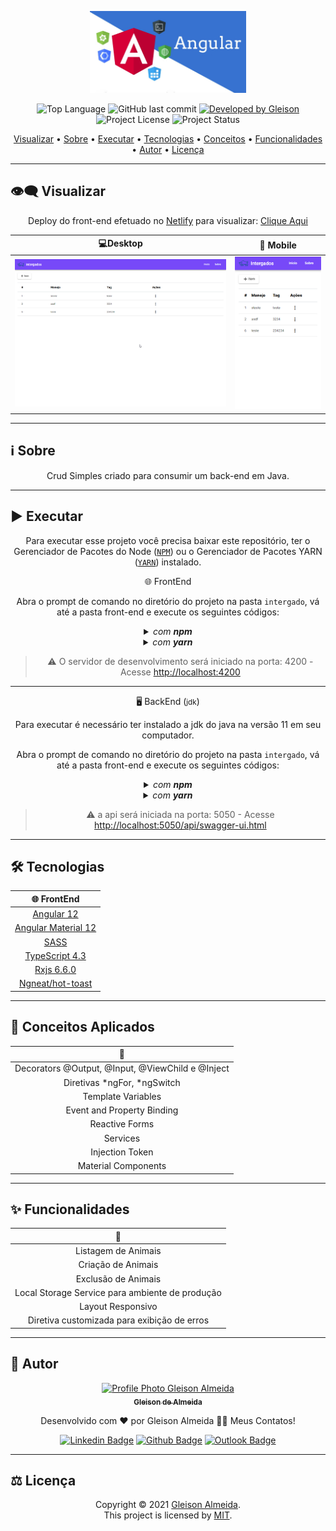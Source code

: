 <p align="center">
  <img alt="Logo Angular" src="../.github/logo.jpeg" width="250px"/>
</p>

<p align="center"> 
  <img alt="Top Language" src="https://img.shields.io/github/languages/top/gleisonkz/intergado?color=3498db&style=for-the-badge">
  <img alt="GitHub last commit" src="https://img.shields.io/github/last-commit/gleisonkz/intergado?color=3498db&style=for-the-badge&label=Ultimo%20Commit">   
  <a href="https://github.com/gleisonkz">
    <img alt="Developed by Gleison" src="https://img.shields.io/badge/Developer-Gleison-%3498db?color=3498db&style=for-the-badge&label=Desenvolvedor">
  </a>  
  <img alt="Project License" src="https://img.shields.io/apm/l/vim-mode?style=for-the-badge&label=licen%C3%A7a"/>   
   <img alt="Project Status" src="https://img.shields.io/badge/Concluído-%3498db?color=3498db&style=for-the-badge&label=Status">  
  
</p>

<p align="center">
 <a href="#eye_speech_bubble-visualizar">Visualizar</a> •
 <a href="#information_source-sobre">Sobre</a> •
 <a href="#arrow_forward-executar">Executar</a> •
 <a href="#hammer_and_wrench-tecnologias">Tecnologias</a> • 
 <a href="#brain-conceitos-aplicados">Conceitos</a> •
 <a href="#sparkles-funcionalidades-e-melhorias">Funcionalidades</a> •
 <a href="#boy-autor">Autor</a> •
 <a href="#balance_scale-licença">Licença</a>
</p>

---

## :eye_speech_bubble: **Visualizar**

<div align="center">

Deploy do front-end efetuado no [Netlify](https://www.netlify.com/) para visualizar: [Clique Aqui](https://intergado.netlify.app/)

|                              :computer:Desktop                               |                               :iphone: Mobile                               |
| :--------------------------------------------------------------------------: | :-------------------------------------------------------------------------: |
| <kbd><img src="../.github/previews/desktop-preview.png" alt="Tablet"/></kbd> | <kbd><img src="../.github/previews/mobile-preview.png" alt="Mobile"/></kbd> |

</div>
  
---

## :information_source: Sobre

<div align="center">

Crud Simples criado para consumir um back-end em Java.

---

</div>

## :arrow_forward: **Executar**

<div align="center">

Para executar esse projeto você precisa baixar este repositório, ter o Gerenciador de Pacotes do Node ([`NPM`](https://www.npmjs.com/get-npm)) ou o Gerenciador de Pacotes YARN ([`YARN`](https://yarnpkg.com/getting-started)) instalado.

🌐 FrontEnd

Abra o prompt de comando no diretório do projeto na pasta <code>intergado</code>, vá até a pasta front-end e execute os seguintes códigos:

<details>
  <summary><i>com <b>npm</b></i></summary>
  
  ```bash
  # Instalar dependências
  $ npm install ou npm i

# Iniciar o servidor de desenvolvimento

$ ng serve --open ou ng s -o

````

</details>

<details>
<summary><i>com <b>yarn</b></i></summary>

```bash
# Instalar dependências
$ yarn install

# Iniciar o servidor de desenvolvimento
$ ng serve --open ou ng s -o

````

</details>

> ⚠️ O servidor de desenvolvimento será iniciado na porta: 4200 - Acesse <http://localhost:4200>

</div>

<div align="center">

---

🖥 BackEnd (<small>jdk</small>)

Para executar é necessário ter instalado a jdk do java na versão 11 em seu computador.

Abra o prompt de comando no diretório do projeto na pasta <code>intergado</code>, vá até a pasta front-end e execute os seguintes códigos:

<details>
<summary><i>com <b>npm</b></i></summary>

```bash

# Iniciar o servidor de desenvolvimento
$ npm run server

```

</details>

<details>
<summary><i>com <b>yarn</b></i></summary>

```bash

# Iniciar o servidor de desenvolvimento
$ yarn run server

```

</details>

> ⚠️ a api será iniciada na porta: 5050 - Acesse <http://localhost:5050/api/swagger-ui.html>

</div>

---

## :hammer_and_wrench: **Tecnologias**

<div align="center">

|             :globe_with_meridians: FrontEnd             |
| :-----------------------------------------------------: |
|            [Angular 12](https://angular.io/)            |
|   [Angular Material 12](https://material.angular.io/)   |
|             [SASS](https://sass-lang.com/)              |
|    [TypeScript 4.3](https://www.typescriptlang.org/)    |
|      [Rxjs 6.6.0](https://rxjs.dev/guide/overview)      |
| [Ngneat/hot-toast](https://ngneat.github.io/hot-toast/) |

</div>

---

## :brain: **Conceitos Aplicados**

<div align="center">

|                 :page_facing_up:                 |
| :----------------------------------------------: |
| Decorators @Output, @Input, @ViewChild e @Inject |
|           Diretivas *ngFor, *ngSwitch            |
|                Template Variables                |
|            Event and Property Binding            |
|                  Reactive Forms                  |
|                     Services                     |
|                 Injection Token                  |
|               Material Components                |

</div>

---

## :sparkles: **Funcionalidades**

<div align="center">

|                :page_facing_up:                 |
| :---------------------------------------------: |
|               Listagem de Animais               |
|               Criação de Animais                |
|               Exclusão de Animais               |
| Local Storage Service para ambiente de produção |
|                Layout Responsivo                |
|   Diretiva customizada para exibição de erros   |

</div>

---

## :boy: **Autor**

<div align="center">

<a href="https://github.com/gleisonkz">
 <img src="https://avatars1.githubusercontent.com/u/9919?s=200&v=4" width="100px;" alt="Profile Photo Gleison Almeida"/>
 <br/>
 <sub><b>Gleison de Almeida</b></sub>
</a>

Desenvolvido com ❤️ por Gleison Almeida 👋🏽 Meus Contatos!

[![Linkedin Badge](https://img.shields.io/badge/-Gleison-blue?style=flat-square&logo=Linkedin&logoColor=white)](https://www.linkedin.com/in/gleison-ribeiro-a65257119)
[![Github Badge](https://img.shields.io/badge/-Gleison-000?style=flat-square&logo=Github&logoColor=white)](https://github.com/gleisonkz)
[![Outlook Badge](https://img.shields.io/badge/-Gleison-0078d4?style=flat-square&logo=microsoft-outlook&logoColor=white)](mailto:gleisonsubzerokz@gmail.com)

</div>

---

## :balance_scale: **Licença**

<div align="center">

Copyright © 2021 [Gleison Almeida](https://github.com/gleisonkz).<br />
This project is licensed by [MIT](./LICENSE).

</div>

